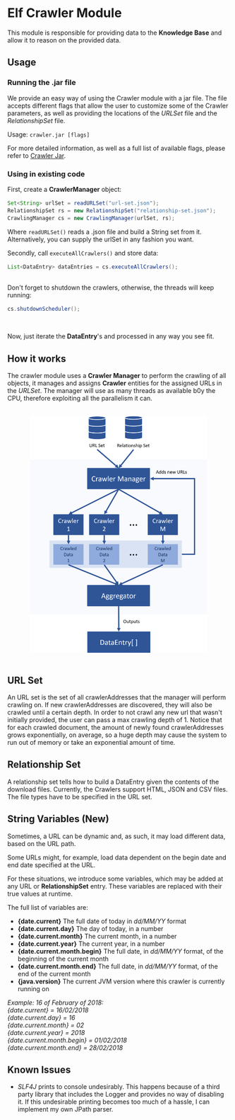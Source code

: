 

# Elf Crawler Module

This module is responsible for providing data to the **Knowledge Base** and allow it to reason on the provided data.

## Usage

### Running the .jar file
We provide an easy way of using the Crawler module with a jar file. The file accepts different flags that allow the user to customize some of the Crawler parameters, as well as providing the locations of the *URLSet* file and the *RelationshipSet* file.

Usage:
```crawler.jar [flags]```

For more detailed information, as well as a full list of available flags, please refer to [Crawler Jar](docs/crawlerjar.md).

### Using in existing code
First, create a  **CrawlerManager** object:
```java
Set<String> urlSet = readURLSet("url-set.json"); 
RelationshipSet rs = new RelationshipSet("relationship-set.json");
CrawlingManager cs = new CrawlingManager(urlSet, rs);
```
Where `readURLSet()` reads a .json file and build a String set from it. Alternatively, you can supply the urlSet in any fashion you want.

Secondly, call `executeAllCrawlers()` and store data:
```java
List<DataEntry> dataEntries = cs.executeAllCrawlers();
```
<br />
Don't forget to shutdown the crawlers, otherwise, the threads will keep running:

```java
cs.shutdownScheduler();
```
<br />

Now, just iterate the **DataEntry**'s and processed in any way you see fit.

## How it works

The crawler module uses a **Crawler Manager** to perform the crawling of all objects, it manages and assigns **Crawler** entities for the assigned URLs in the *URLSet*. The manager will use as many threads as available b0y the CPU, therefore exploiting all the parallelism it can.  

<br>
<div style="text-align: center">
<img src="docs/Arch.png" width=400>
</div>
<br>

## URL Set
An URL set is the set of all crawlerAddresses that the manager will perform crawling on. If new crawlerAddresses are discovered, they will also be crawled until a certain depth. In order to not crawl any new url that wasn't initially provided, the user can pass a max crawling depth of 1. Notice that for each crawled document, the amount of newly found crawlerAddresses grows exponentially, on average, so a huge depth may cause the system to run out of memory or take an exponential amount of time. 

## Relationship Set
A relationship set tells how to build a <class>DataEntry</class>  given the contents of the download files. Currently, the Crawlers support HTML, JSON and CSV files. The file types have to be specified in the URL set.

## String Variables (New)
Sometimes, a URL can be dynamic and, as such, it may load different data, based on the URL path.

Some URLs might, for example, load data dependent on the begin date and end date specified at the URL.
 
For these situations, we introduce some variables, which may be added at any URL or **RelationshipSet** entry. These variables are replaced with their true values at runtime.
 
The full list of variables are:
* **{date.current}** The full date of today in *dd/MM/YY* format
* **{date.current.day}** The day of today, in a  number
* **{date.current.month}** The current month, in a number 
* **{date.current.year}** The current year, in a number
* **{date.current.month.begin}** The full date, in *dd/MM/YY* format, of the beginning of the current month
* **{date.current.month.end}** The full date, in *dd/MM/YY* format, of the end of the current month
* **{java.version}** The current JVM version where this crawler is currently running on

*Example: 16 of February of 2018:*
<br>
*{date.current} = 16/02/2018*
<br>
*{date.current.day} = 16*
<br>
*{date.current.month} = 02*
<br>
*{date.current.year} = 2018*
<br>
*{date.current.month.begin} = 01/02/2018*
<br>
*{date.current.month.end} = 28/02/2018*

## Known Issues
* *SLF4J* prints to console undesirably. This happens because of a third party library that includes the Logger and provides no way of disabling it. If this undesirable printing becomes too much of a hassle, I can implement my own JPath parser.
